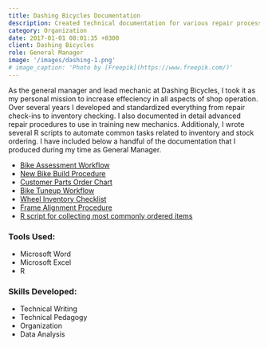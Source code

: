 ```yaml
---
title: Dashing Bicycles Documentation
description: Created technical documentation for various repair processes and other shop workflows
category: Organization
date: 2017-01-01 08:01:35 +0300
client: Dashing Bicycles
role: General Manager
image: '/images/dashing-1.png'
# image_caption: 'Photo by [Freepik](https://www.freepik.com/)'
---
```


As the general manager and lead mechanic at Dashing Bicycles, I took it as my personal mission to increase effeciency in all aspects of shop operation. Over several years I developed and standardized everything from repair check-ins to inventory checking. I also documented in detail advanced repair procedures to use in training new mechanics. Additionaly, I wrote several R scripts to automate common tasks related to inventory and stock ordering. I have included below a handful of the documentation that I produced during my time as General Manager.

- [Bike Assessment Workflow]({{site.baseurl}}/images/dashing-2.pdf)
- [New Bike Build Procedure]({{site.baseurl}}/images/dashing-3.pdf)
- [Customer Parts Order Chart]({{site.baseurl}}/images/dashing-4.pdf)
- [Bike Tuneup Workflow]({{site.baseurl}}/images/dashing-5.pdf)
- [Wheel Inventory Checklist]({{site.baseurl}}/images/dashing-6.pdf)
- [Frame Alignment Procedure]({{site.baseurl}}/images/dashing-7.pdf)
- [R script for collecting most commonly ordered items]({{site.baseurl}}/images/dashing-8.txt)

### Tools Used:

- Microsoft Word
- Microsoft Excel
- R

### Skills Developed:

- Technical Writing
- Technical Pedagogy
- Organization
- Data Analysis
